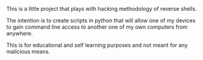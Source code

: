 This is a little project that plays with hacking methodology of reverse shells.

The intention is to create scripts in python that will allow one of my devices to gain command line access to another one of my own computers from anywhere.

This is for educational and self learning purposes and not meant for any malicious means.